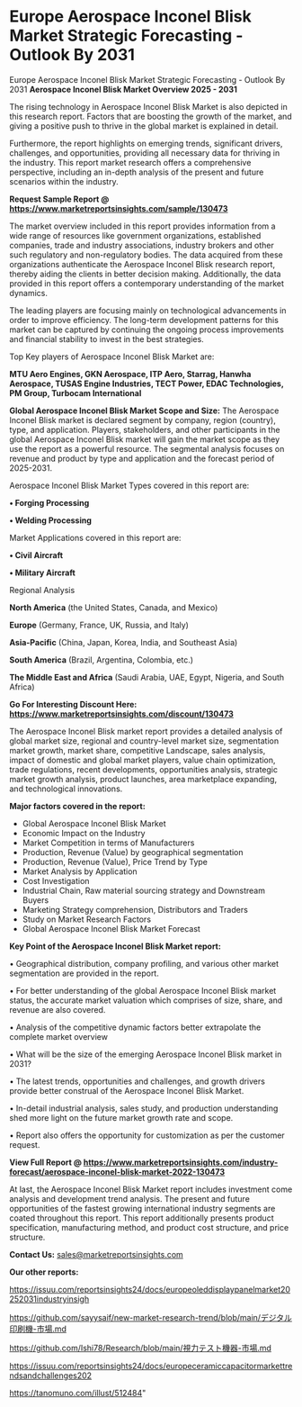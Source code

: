 # Europe Aerospace Inconel Blisk Market Strategic Forecasting - Outlook By 2031
Europe Aerospace Inconel Blisk Market Strategic Forecasting - Outlook By 2031
<Strong> Aerospace Inconel Blisk Market Overview 2025 - 2031</strong>

The rising technology in Aerospace Inconel Blisk Market is also depicted in this research report. Factors that are boosting the growth of the market, and giving a positive push to thrive in the global market is explained in detail.

Furthermore, the report highlights on emerging trends, significant drivers, challenges, and opportunities, providing all necessary data for thriving in the industry. This report market research offers a comprehensive perspective, including an in-depth analysis of the present and future scenarios within the industry.

<strong>Request Sample Report @ <a href=https://www.marketreportsinsights.com/sample/130473>https://www.marketreportsinsights.com/sample/130473</a></strong>

The market overview included in this report provides information from a wide range of resources like government organizations, established companies, trade and industry associations, industry brokers and other such regulatory and non-regulatory bodies. The data acquired from these organizations authenticate the Aerospace Inconel Blisk research report, thereby aiding the clients in better decision making. Additionally, the data provided in this report offers a contemporary understanding of the market dynamics.

The leading players are focusing mainly on technological advancements in order to improve efficiency. The long-term development patterns for this market can be captured by continuing the ongoing process improvements and financial stability to invest in the best strategies.

Top Key players of Aerospace Inconel Blisk Market are:

<strong>MTU Aero Engines, GKN Aerospace, ITP Aero, Starrag, Hanwha Aerospace, TUSAS Engine Industries, TECT Power, EDAC Technologies, PM Group, Turbocam International</strong>

<strong><b>Global Aerospace Inconel Blisk Market Scope and Size:</b></strong>
The Aerospace Inconel Blisk market is declared segment by company, region (country), type, and application. Players, stakeholders, and other participants in the global Aerospace Inconel Blisk market will gain the market scope as they use the report as a powerful resource. The segmental analysis focuses on revenue and product by type and application and the forecast period of 2025-2031.

Aerospace Inconel Blisk Market Types covered in this report are:

<strong>• Forging Processing

• Welding Processing</strong>

Market Applications covered in this report are:

<strong>• Civil Aircraft

• Military Aircraft</strong> 

Regional Analysis

<strong>North America</strong> (the United States, Canada, and Mexico)

<strong>Europe</strong> (Germany, France, UK, Russia, and Italy)

<strong>Asia-Pacific</strong> (China, Japan, Korea, India, and Southeast Asia)

<strong>South America</strong> (Brazil, Argentina, Colombia, etc.)

<strong>The Middle East and Africa</strong> (Saudi Arabia, UAE, Egypt, Nigeria, and South Africa)

<strong>Go For Interesting Discount Here: <a href=https://www.marketreportsinsights.com/discount/130473>https://www.marketreportsinsights.com/discount/130473</a></strong>

The Aerospace Inconel Blisk market report provides a detailed analysis of global market size, regional and country-level market size, segmentation market growth, market share, competitive Landscape, sales analysis, impact of domestic and global market players, value chain optimization, trade regulations, recent developments, opportunities analysis, strategic market growth analysis, product launches, area marketplace expanding, and technological innovations.

<strong><b>Major factors covered in the report:</b></strong>
<ul>
  <li>Global Aerospace Inconel Blisk Market </li>
  <li>Economic Impact on the Industry</li>
  <li>Market Competition in terms of Manufacturers</li>
  <li>Production, Revenue (Value) by geographical segmentation</li>
  <li>Production, Revenue (Value), Price Trend by Type</li>
  <li>Market Analysis by Application</li>
  <li>Cost Investigation</li>
  <li>Industrial Chain, Raw material sourcing strategy and Downstream Buyers</li>
  <li>Marketing Strategy comprehension, Distributors and Traders</li>
  <li>Study on Market Research Factors</li>
  <li>Global Aerospace Inconel Blisk Market Forecast</li>
</ul>

<strong><b>Key Point of the Aerospace Inconel Blisk Market report:</b></strong>

• Geographical distribution, company profiling, and various other market segmentation are provided in the report.

• For better understanding of the global Aerospace Inconel Blisk market status, the accurate market valuation which comprises of size, share, and revenue are also covered.

• Analysis of the competitive dynamic factors better extrapolate the complete market overview

• What will be the size of the emerging Aerospace Inconel Blisk market in 2031?

• The latest trends, opportunities and challenges, and growth drivers provide better construal of the Aerospace Inconel Blisk Market.

• In-detail industrial analysis, sales study, and production understanding shed more light on the future market growth rate and scope.

• Report also offers the opportunity for customization as per the customer request.

<strong><b>View Full Report @ <a href=https://www.marketreportsinsights.com/industry-forecast/aerospace-inconel-blisk-market-2022-130473>https://www.marketreportsinsights.com/industry-forecast/aerospace-inconel-blisk-market-2022-130473</a></b></strong>


At last, the Aerospace Inconel Blisk Market report includes investment come analysis and development trend analysis. The present and future opportunities of the fastest growing international industry segments are coated throughout this report. This report additionally presents product specification, manufacturing method, and product cost structure, and price structure.

<strong>Contact Us:</strong>
sales@marketreportsinsights.com

<strong>Our other reports:</strong>

<a href=https://issuu.com/reportsinsights24/docs/europeoleddisplaypanelmarket20252031industryinsigh>https://issuu.com/reportsinsights24/docs/europeoleddisplaypanelmarket20252031industryinsigh</a>

<a href=https://github.com/sayysaif/new-market-research-trend/blob/main/デジタル印刷機-市場.md>https://github.com/sayysaif/new-market-research-trend/blob/main/デジタル印刷機-市場.md</a>

<a href=https://github.com/Ishi78/Research/blob/main/視力テスト機器-市場.md>https://github.com/Ishi78/Research/blob/main/視力テスト機器-市場.md</a>

<a href=https://issuu.com/reportsinsights24/docs/europeceramiccapacitormarkettrendsandchallenges202>https://issuu.com/reportsinsights24/docs/europeceramiccapacitormarkettrendsandchallenges202</a>

<a href=https://tanomuno.com/illust/512484>https://tanomuno.com/illust/512484</a>"
